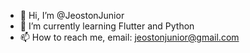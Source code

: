 - 👋 Hi, I’m @JeostonJunior
- 🌱 I’m currently learning Flutter and Python
- 📫 How to reach me, email: jeostonjunior@gmail.com

<!---
JeostonJunior/JeostonJunior is a ✨ special ✨ repository because its `README.md` (this file) appears on your GitHub profile.
You can click the Preview link to take a look at your changes.
--->
